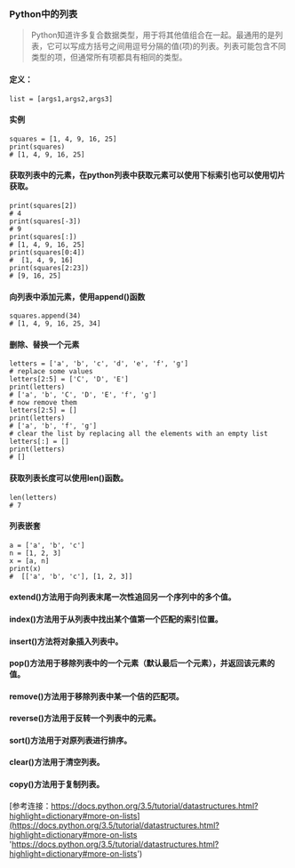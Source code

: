 ### Python中的列表

> Python知道许多复合数据类型，用于将其他值组合在一起。最通用的是列表，它可以写成方括号之间用逗号分隔的值(项)的列表。列表可能包含不同类型的项，但通常所有项都具有相同的类型。

#### 定义：

```
list = [args1,args2,args3]
```

#### 实例

```
squares = [1, 4, 9, 16, 25]
print(squares)
# [1, 4, 9, 16, 25]
```

#### 获取列表中的元素，在python列表中获取元素可以使用下标索引也可以使用切片获取。

```
print(squares[2])
# 4
print(squares[-3])
# 9
print(squares[:])
# [1, 4, 9, 16, 25]
print(squares[0:4])
#  [1, 4, 9, 16]
print(squares[2:23])
# [9, 16, 25]
```

#### 向列表中添加元素，使用append()函数

```
squares.append(34)
# [1, 4, 9, 16, 25, 34]
```

#### 删除、替换一个元素

```
letters = ['a', 'b', 'c', 'd', 'e', 'f', 'g']
# replace some values
letters[2:5] = ['C', 'D', 'E']
print(letters)
# ['a', 'b', 'C', 'D', 'E', 'f', 'g']
# now remove them
letters[2:5] = []
print(letters)
# ['a', 'b', 'f', 'g']
# clear the list by replacing all the elements with an empty list
letters[:] = []
print(letters)
# []
```

#### 获取列表长度可以使用len()函数。

```
len(letters)
# 7
```

####  列表嵌套

```
a = ['a', 'b', 'c']
n = [1, 2, 3]
x = [a, n]
print(x)
#  [['a', 'b', 'c'], [1, 2, 3]]
```

#### extend()方法用于向列表末尾一次性追回另一个序列中的多个值。

#### index()方法用于从列表中找出某个值第一个匹配的索引位置。

#### insert()方法将对象插入列表中。

#### pop()方法用于移除列表中的一个元素（默认最后一个元素），并返回该元素的值。

#### remove()方法用于移除列表中某一个佶的匹配项。

#### reverse()方法用于反转一个列表中的元素。

#### sort()方法用于对原列表进行排序。

#### clear()方法用于清空列表。

#### copy()方法用于复制列表。

[参考连接：https://docs.python.org/3.5/tutorial/datastructures.html?highlight=dictionary#more-on-lists](https://docs.python.org/3.5/tutorial/datastructures.html?highlight=dictionary#more-on-lists 'https://docs.python.org/3.5/tutorial/datastructures.html?highlight=dictionary#more-on-lists')